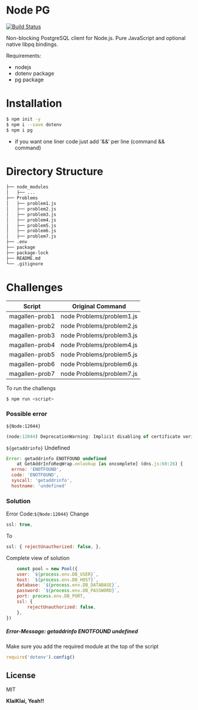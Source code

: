 # Node PG

[![Build Status](https://travis-ci.org/joemccann/dillinger.svg?branch=master)](https://travis-ci.org/joemccann/dillinger)

Non-blocking PostgreSQL client for Node.js. Pure JavaScript and optional native libpq bindings.

Requirements:
  - nodejs
  - dotenv package
  - pg package

# Installation

```bash
$ npm init -y
$ npm i --save dotenv
$ npm i pg
```
  - if you want one liner code just add '&&' per line 
    (command && command)
# Directory Structure
```bash
├── node_modules
│   ├── ...
├── Problems
│   ├── problem1.js
│   ├── problem2.js
│   ├── problem3.js
│   ├── problem4.js
│   ├── problem5.js
│   ├── problem6.js
│   ├── problem7.js
├── .env
├── package
├── package-lock
├── README.md
└── .gitignore
```
# Challenges
| Script | Original Command |
| ------ | ------ |
| magallen-prob1 | node Problems/problem1.js |
| magallen-prob2 | node Problems/problem2.js |
| magallen-prob3 | node Problems/problem3.js |
| magallen-prob4 | node Problems/problem4.js |
| magallen-prob5 | node Problems/problem5.js |
| magallen-prob6 | node Problems/problem6.js |
| magallen-prob7 | node Problems/problem7.js |

To run the challengs
```bash
$ npm run <script>
```

### Possible error 

`${Node:12044}`
```js
(node:12044) DeprecationWarning: Implicit disabling of certificate verification is deprecated and will be removed in pg 8. Specify `rejectUnauthorized: true` to require a valid CA or `rejectUnauthorized: false` to explicitly opt out of MITM protection.
```
`${getaddrinfo}` Undefined 
```js
Error: getaddrinfo ENOTFOUND undefined
    at GetAddrInfoReqWrap.onlookup [as oncomplete] (dns.js:60:26) {
  errno: 'ENOTFOUND',
  code: 'ENOTFOUND',
  syscall: 'getaddrinfo',
  hostname: 'undefined'
 ```

### Solution 

Error Code:`${Node:12044}`
Change 
```js
ssl: true,
```
To
```js
ssl: { rejectUnauthorized: false, },
```

Complete view of solution
```js
    const pool = new Pool({
    user: `${process.env.DB_USER}`,
    host: `${process.env.DB_HOST}`,
    database: `${process.env.DB_DATABASE}`,
    password: `${process.env.DB_PASSWORD}`,
    port: process.env.DB_PORT,
    ssl: { 
        rejectUnauthorized: false, 
    },
})
```

##### Error-Message: getaddrinfo ENOTFOUND undefined
Make sure you add the required module at the top of the script
```js
require('dotenv').config()
```

License
----

MIT


**KlaiKlai, Yeah!!**
